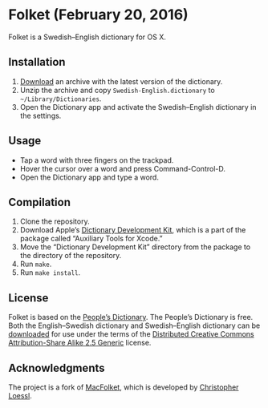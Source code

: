# Folket (February 20, 2016)

Folket is a Swedish–English dictionary for OS X.

## Installation

1. [Download][archive] an archive with the latest version of the dictionary.
2. Unzip the archive and copy `Swedish-English.dictionary` to
   `~/Library/Dictionaries`.
3. Open the Dictionary app and activate the Swedish–English dictionary in the
   settings.

## Usage

* Tap a word with three fingers on the trackpad.
* Hover the cursor over a word and press Command-Control-D.
* Open the Dictionary app and type a word.

## Compilation

1. Clone the repository.
2. Download Apple’s [Dictionary Development Kit][apple], which is a part of the
   package called “Auxiliary Tools for Xcode.”
3. Move the “Dictionary Development Kit” directory from the package to the
   directory of the repository.
4. Run `make`.
5. Run `make install`.

## License

Folket is based on the [People’s Dictionary][folkets-index]. The People’s
Dictionary is free. Both the English–Swedish dictionary and Swedish–English
dictionary can be [downloaded][folkets-about] for use under the terms of the
[Distributed Creative Commons Attribution-Share Alike 2.5 Generic][license]
license.

## Acknowledgments

The project is a fork of [MacFolket][macfolket], which is developed by
[Christopher Loessl][loessl].

[archive]: https://github.com/IvanUkhov/Folket/raw/gh-pages/Folket.zip
[apple]: https://developer.apple.com/downloads

[folkets-index]: http://folkets-lexikon.csc.kth.se/folkets/folkets.en.html
[folkets-about]: http://folkets-lexikon.csc.kth.se/folkets/om.en.html
[license]: http://creativecommons.org/licenses/by-sa/2.5

[macfolket]: https://github.com/hashier/MacFolket
[loessl]: http://loessl.org
